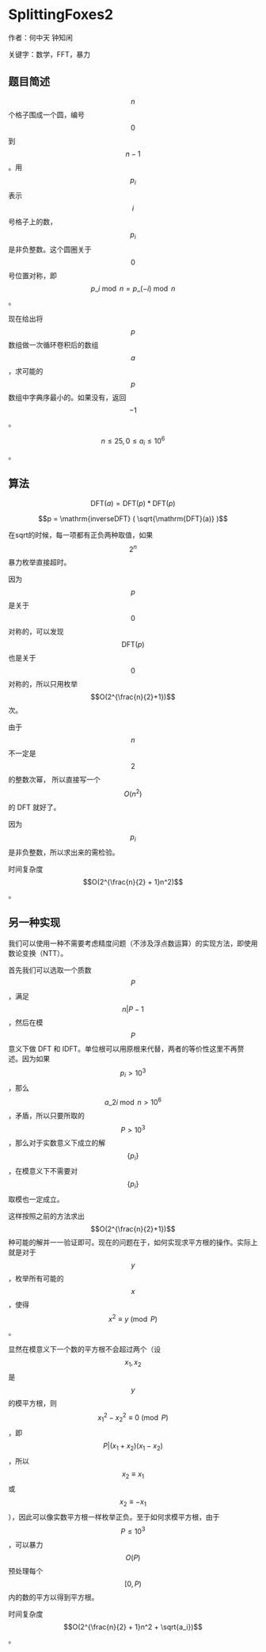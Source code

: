 # SplittingFoxes2
作者：何中天 钟知闲

关键字：数学，FFT，暴力

## 题目简述

$$n$$ 个格子围成一个圆，编号 $$0$$ 到 $$n-1$$。用 $$p_i$$ 表示 $$i$$ 号格子上的数，$$p_i$$ 是非负整数。这个圆圈关于 $$0$$ 号位置对称，即 $$p\_{i \bmod n} = p\_{(-i) \bmod n}$$。

现在给出将 $$p$$ 数组做一次循环卷积后的数组 $$a$$，求可能的 $$p$$ 数组中字典序最小的。如果没有，返回 $$-1$$。

$$n \le 25, 0\le a_i \le 10^6$$。

## 算法

$$\mathrm{DFT}(a) = \mathrm{DFT}(p) * \mathrm{DFT}(p)$$

$$p = \mathrm{inverseDFT} ( \sqrt{\mathrm{DFT}(a)} )$$

在sqrt的时候，每一项都有正负两种取值，如果 $$2^n$$ 暴力枚举直接超时。

因为 $$p$$ 是关于 $$0$$ 对称的，可以发现 $$\mathrm{DFT}(p)$$ 也是关于 $$0$$ 对称的，所以只用枚举 $$O(2^{\frac{n}{2}+1})$$ 次。

由于 $$n$$ 不一定是 $$2$$ 的整数次幂， 所以直接写一个 $$O(n^2)$$ 的 DFT 就好了。

因为 $$p_i$$ 是非负整数，所以求出来的需检验。

时间复杂度 $$O(2^{\frac{n}{2} + 1}n^2)$$。

## 另一种实现

我们可以使用一种不需要考虑精度问题（不涉及浮点数运算）的实现方法，即使用数论变换（NTT）。

首先我们可以选取一个质数 $$P$$，满足 $$n|P-1$$，然后在模 $$P$$ 意义下做 DFT 和 IDFT。单位根可以用原根来代替，两者的等价性这里不再赘述。因为如果 $$p_i > 10^3$$，那么 $$a\_{2i\bmod n} > 10^6$$，矛盾，所以只要所取的 $$P > 10^3$$，那么对于实数意义下成立的解 $$\{p_i\}$$，在模意义下不需要对 $$\{p_i\}$$ 取模也一定成立。

这样按照之前的方法求出 $$O(2^{\frac{n}{2}+1})$$ 种可能的解并一一验证即可。现在的问题在于，如何实现求平方根的操作。实际上就是对于 $$y$$，枚举所有可能的 $$x$$，使得 $$x^2 \equiv y \pmod P$$。

显然在模意义下一个数的平方根不会超过两个（设 $$x_1,x_2$$ 是 $$y$$ 的模平方根，则 $$x_1^2 - x_2^2 \equiv 0 \pmod P$$，即 $$P|(x_1+x_2)(x_1-x_2)$$，所以 $$x_2\equiv x_1$$ 或 $$x_2\equiv -x_1$$），因此可以像实数平方根一样枚举正负。至于如何求模平方根，由于 $$P\le 10^3$$，可以暴力 $$O(P)$$ 预处理每个 $$[0,P)$$ 内的数的平方以得到平方根。

时间复杂度 $$O(2^{\frac{n}{2} + 1}n^2 + \sqrt{a_i})$$。
